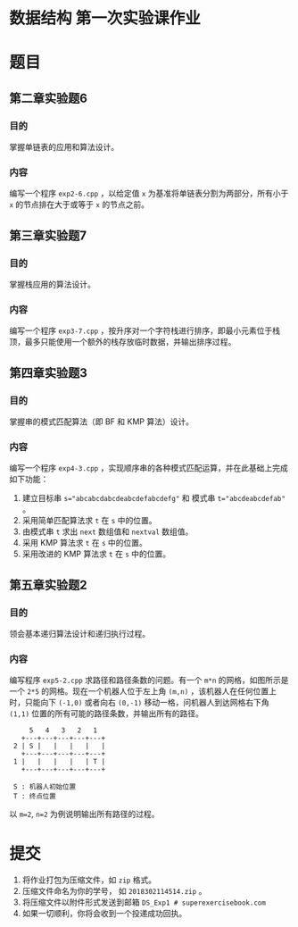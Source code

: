 # 数据结构 第一次实验课作业

# 题目

## 第二章实验题6
### 目的
掌握单链表的应用和算法设计。
### 内容
编写一个程序 ```exp2-6.cpp``` ，以给定值 ```x``` 为基准将单链表分割为两部分，所有小于 ```x``` 的节点排在大于或等于 ```x``` 的节点之前。

## 第三章实验题7
### 目的
掌握栈应用的算法设计。
### 内容
编写一个程序 ```exp3-7.cpp``` ，按升序对一个字符栈进行排序，即最小元素位于栈顶，最多只能使用一个额外的栈存放临时数据，并输出排序过程。

## 第四章实验题3
### 目的
掌握串的模式匹配算法（即 BF 和 KMP 算法）设计。
### 内容
编写一个程序 ```exp4-3.cpp``` ，实现顺序串的各种模式匹配运算，并在此基础上完成如下功能：

1. 建立目标串 ```s="abcabcdabcdeabcdefabcdefg"``` 和 模式串 ```t="abcdeabcdefab"``` 。
2. 采用简单匹配算法求 ```t``` 在 ```s``` 中的位置。
3. 由模式串 ```t``` 求出 ```next``` 数组值和 ```nextval``` 数组值。
4. 采用 KMP 算法求 ```t``` 在 ```s``` 中的位置。
5. 采用改进的 KMP 算法求 ```t``` 在 ```s``` 中的位置。

## 第五章实验题2
### 目的
领会基本递归算法设计和递归执行过程。
### 内容
编写程序 ```exp5-2.cpp``` 求路径和路径条数的问题。有一个 ```m*n``` 的网格，如图所示是一个 ```2*5``` 的网格。现在一个机器人位于左上角 ```(m,n)``` ，该机器人在任何位置上时，只能向下 ```(-1,0)``` 或者向右 ```(0,-1)``` 移动一格，问机器人到达网格右下角 ```(1,1)``` 位置的所有可能的路径条数，并输出所有的路径。
```
     5   4   3   2   1
   +---+---+---+---+---+
 2 | S |   |   |   |   |
   +---+---+---+---+---+
 1 |   |   |   |   | T |
   +---+---+---+---+---+

 S : 机器人初始位置
 T : 终点位置
```


以 ```m=2```, ```n=2``` 为例说明输出所有路径的过程。

# 提交
1. 将作业打包为压缩文件，如 ```zip``` 格式。
2. 压缩文件命名为你的学号， 如 ```2018302114514.zip``` 。
3. 将压缩文件以附件形式发送到邮箱 ```DS_Exp1 # superexercisebook.com```
4. 如果一切顺利，你将会收到一个投递成功回执。